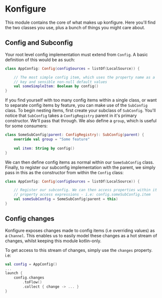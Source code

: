 # Konfigure
This module contains the core of what makes up konfigure. Here you'll find the two classes you use, plus a bunch of things you might care about.

## Config and Subconfig
Your root level config implementation must extend from `Config`. A basic definition of this would be as such:
```kotlin
class AppConfig: Config(configSources = listOf(LocalSource)) {

	// The most simple config item, which uses the property name as a 
	// key and sensible non-null default values
	val someSimpleItem: Boolean by config()
}
```
If you find yourself with too many config items within a single class, or want to separate config items by feature, you can make use of the `SubConfig` class. To begin nesting items, first create your
subclass of `SubConfig`. You'll notice that `SubConfig` takes a `ConfigRegistry` parent in it's primary constructor. We'll pass that through. We also define a `group`, which is useful for some consumers:
```kotlin
class SomeSubConfig(parent: ConfigRegistry): SubConfig(parent) {
	override val group = "Some feature"
	
	val item: String by config()
}
```

We can then define config items as normal within our `SomeSubConfig` class. Finally, to register our subconfig implementation with the parent, we simply pass in this as the constructor from within the `Config` class:
```kotlin
class AppConfig: Config(configSources = listOf(LocalSource)) {

	// Register our subconfig. We can then access properties within it by chaining 
	// property access expressions - i.e: config.someSubConfig.item
	val someSubConfig = SomeSubConfig(parent = this)
}
```

## Config changes
Konfigure exposes changes made to config items (i.e overriding values) as a `Channel`. This enables us to easily model these changes as a hot stream of changes, whilst keeping this module kotlin-only.

To get access to this stream of changes, simply use the `changes` property. i.e:
```kotlin
val config = AppConfig()
...
launch {
	config.changes
		.toFlow()
		.collect { change -> ... }
}
```